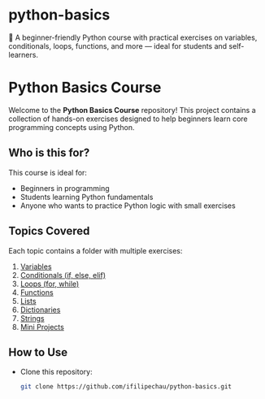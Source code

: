 # python-basics
🐍 A beginner-friendly Python course with practical exercises on variables, conditionals, loops, functions, and more — ideal for students and self-learners.


# Python Basics Course

Welcome to the **Python Basics Course** repository! This project contains a collection of hands-on exercises designed to help beginners learn core programming concepts using Python.

## Who is this for?

This course is ideal for:
- Beginners in programming
- Students learning Python fundamentals
- Anyone who wants to practice Python logic with small exercises

## Topics Covered

Each topic contains a folder with multiple exercises:

1. [Variables](01-variables/)
2. [Conditionals (if, else, elif)](02-conditionals/)
3. [Loops (for, while)](03-loops/)
4. [Functions](04-functions/)
5. [Lists](05-lists/)
6. [Dictionaries](06-dictionaries/)
7. [Strings](07-strings/)
8. [Mini Projects](08-projects/)

## How to Use

- Clone this repository:
  ```bash
  git clone https://github.com/ifilipechau/python-basics.git

